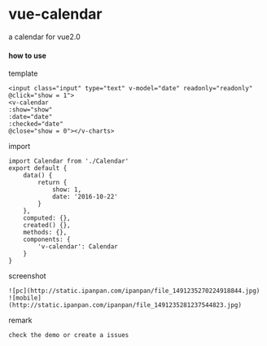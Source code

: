 # vue-calendar
a calendar for vue2.0

#### how to use

template

    <input class="input" type="text" v-model="date" readonly="readonly" @click="show = 1">
    <v-calendar
    :show="show"
    :date="date"
    :checked="date"
    @close="show = 0"></v-charts>

import

    import Calendar from './Calendar'
    export default {
        data() {
            return {
                show: 1,
                date: '2016-10-22'
            }
        },
        computed: {},
        created() {},
        methods: {},
        components: {
            'v-calendar': Calendar
        }
    }

screenshot

    ![pc](http://static.ipanpan.com/ipanpan/file_1491235270224918844.jpg)
    ![mobile](http://static.ipanpan.com/ipanpan/file_1491235281237544823.jpg)

remark

    check the demo or create a issues

